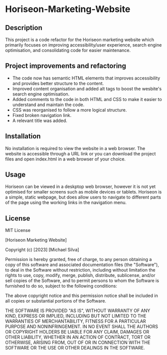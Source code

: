 # Horiseon-Marketing-Website

## Description 

This project is a code refactor for the Horiseon marketing website which primarily focuses on improving accessibility/user experience, search engine optimisation, and consolidating code for easier maintenance.

## Project improvements and refactoring

* The code now has semantic HTML elements that improves accessibility and provides better structure to the content.
* Improved content organisation and added alt tags to boost the wesbite's search engine optimisation. 
* Added comments to the code in both HTML and CSS to make it easier to understand and maintain the code.
* CSS was reorganised to follow a more logical structure.
* Fixed broken navigation link.
* A relevant title was added.

## Installation
No installation is required to view the website in a web browser. The website is accessible through a URL link or you can download the project files and open index.html in a web browser of your choice.

## Usage
Horiseon can be viewed in a deskptop web browser, however it is not yet optimised for smaller screens such as mobile devices or tablets. Horiseon is a simple, static webpage, but does allow users to navigate to different parts of the page using the working links in the navigation menu. 

## License

MIT License

[Horiseon Marketing Website]

Copyright (c) [2023] [Michael Silva]

Permission is hereby granted, free of charge, to any person obtaining a copy
of this software and associated documentation files (the "Software"), to deal
in the Software without restriction, including without limitation the rights
to use, copy, modify, merge, publish, distribute, sublicense, and/or sell
copies of the Software, and to permit persons to whom the Software is
furnished to do so, subject to the following conditions:

The above copyright notice and this permission notice shall be included in all
copies or substantial portions of the Software.

THE SOFTWARE IS PROVIDED "AS IS", WITHOUT WARRANTY OF ANY KIND, EXPRESS OR
IMPLIED, INCLUDING BUT NOT LIMITED TO THE WARRANTIES OF MERCHANTABILITY,
FITNESS FOR A PARTICULAR PURPOSE AND NONINFRINGEMENT. IN NO EVENT SHALL THE
AUTHORS OR COPYRIGHT HOLDERS BE LIABLE FOR ANY CLAIM, DAMAGES OR OTHER
LIABILITY, WHETHER IN AN ACTION OF CONTRACT, TORT OR OTHERWISE, ARISING FROM,
OUT OF OR IN CONNECTION WITH THE SOFTWARE OR THE USE OR OTHER DEALINGS IN THE
SOFTWARE.








